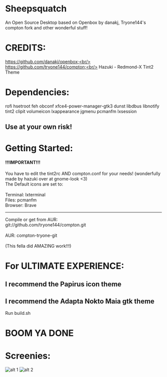# Sheepsquatch
An Open Source Desktop based on Openbox by danakj, Tryone144's compton fork and other wonderful stuff! 

# CREDITS:
https://github.com/danakj/openbox;<br/>
https://github.com/tryone144/compton;<br/>
Hazuki - Redmond-X Tint2 Theme<br/>


# Dependencies:
rofi hsetroot feh obconf xfce4-power-manager-gtk3 dunst libdbus libnotify tint2 clipit volumeicon lxappearance jgmenu pcmanfm lxsession
## Use at your own risk!


# Getting Started:
#### !!!IMPORTANT!!!
You have to edit the tint2rc AND compton.conf for your needs! (wonderfully made by hazuki over at gnome-look <3)<br/>
The Default icons are set to:<br/>
<br/>
Terminal: lxterminal<br/>
Files: pcmanfm<br/>
Browser: Brave<br/>
____________________________________
Compile or get from AUR:<br/>
git://github.com/tryone144/compton.git<br/>
<br/>
AUR: compton-tryone-git<br/>
<br/>
(This fella did AMAZING work!!!)

# For ULTIMATE EXPERIENCE:
## I recommend the  Papirus icon theme
## I recommend the Adapta Nokto Maia gtk theme

Run build.sh

# BOOM YA DONE

# Screenies:

![alt 1](https://imgur.com/hBtAVta.png)
![alt 2](https://imgur.com/0ubfVCd.png)


